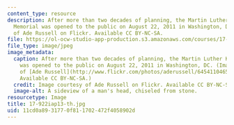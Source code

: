 ```yaml
---
content_type: resource
description: After more than two decades of planning, the Martin Luther King, Jr.
  Memorial was opened to the public on August 22, 2011 in Washington, DC. Image courtesy
  of Ade Russell on Flickr. Available CC BY-NC-SA.
file: https://ol-ocw-studio-app-production.s3.amazonaws.com/courses/17-922-dr-martin-luther-king-jr-iap-design-seminar-january-iap-2013/11cd0a8931770f811702472f4058902d_17-922iap13-th.jpg
file_type: image/jpeg
image_metadata:
  caption: After more than two decades of planning, the Martin Luther King, Jr. Memorial
    was opened to the public on August 22, 2011 in Washington, DC. (Image courtesy
    of [Ade Russell](http://www.flickr.com/photos/aderussell/6454110465/) on Flickr.
    Available CC BY-NC-SA.)
  credit: Image courtesy of Ade Russell on Flickr. Available CC BY-NC-SA.
  image-alt: A sideview of a man's head, chiseled from stone.
resourcetype: Image
title: 17-922iap13-th.jpg
uid: 11cd0a89-3177-0f81-1702-472f4058902d
---
```

